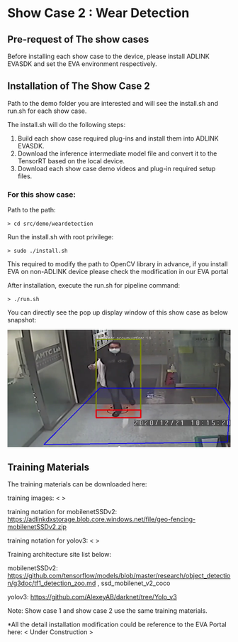 # Show Case 2 : Wear Detection

## Pre-request of The show cases

Before installing each show case to the device, please install ADLINK EVASDK and set the EVA environment respectively.

## Installation of The Show Case 2

Path to the demo folder you are interested and will see the install.sh and run.sh for each show case.

The install.sh will do the following steps:

1. Build each show case required plug-ins and install them into ADLINK EVASDK.
2. Download the inference intermediate model file and convert it to the TensorRT based on the local device.
3. Download each show case demo videos and plug-in required setup files.

### For this show case: 

Path to the path:

```
> cd src/demo/weardetection
```

Run the install.sh with root privilege:

```
> sudo ./install.sh
```

This required to modify the path to OpenCV library in advance, if you install EVA on non-ADLINK device please check the modification in our EVA portal

After installation, execute the run.sh for pipeline command:

```
> ./run.sh
```

You can directly see the pop up display window of this show case as below snapshot:

![image-showcase2](../../../figures/image-showcase2.png)

## Training Materials

The training materials can be downloaded here:

training images: <  >

training notation for mobilenetSSDv2: https://adlinkdxstorage.blob.core.windows.net/file/geo-fencing-mobilenetSSDv2.zip

training notation for yolov3: <  >

Training architecture site list below: 

mobilenetSSDv2: https://github.com/tensorflow/models/blob/master/research/object_detection/g3doc/tf1_detection_zoo.md , ssd_mobilenet_v2_coco

yolov3: https://github.com/AlexeyAB/darknet/tree/Yolo_v3

Note: Show case 1 and show case 2 use the same training materials.

*All the detail installation modification could be reference to the EVA Portal here: < Under Construction >

